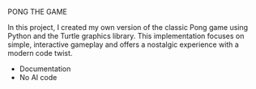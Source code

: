PONG THE GAME

In this project, I created my own version of the classic Pong game using Python and the Turtle graphics library. 
This implementation focuses on simple, interactive gameplay and offers a nostalgic experience with a modern code twist.

- Documentation
- No AI code
